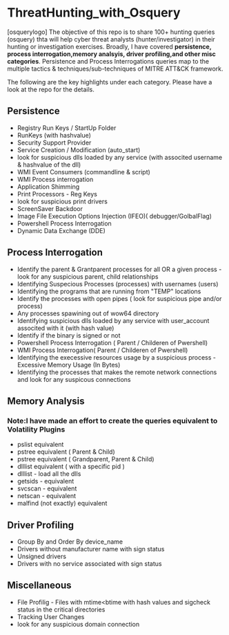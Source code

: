# ThreatHunting_with_Osquery

[osquerylogo]
The objective of this repo is to share 100+ hunting queries (osquery) thta will help cyber threat analysts (hunter/investigator) in their hunting or investigation exercises. 
Broadly, I have covered **persistence, process interrogation,memory analsyis, driver profiling,and other misc categories**. Persistence and Process Interrogations queries map to the multiple tactics & techniques/sub-techniques of MITRE ATT&CK framework. 

The following are the key highlights under each category. Please have a look at the repo for the details. 

## Persistence

- Registry Run Keys / StartUp Folder
- RunKeys (with hashvalue)
- Security Support Provider
- Service Creation / Modification (auto_start)
- look for suspicious dlls loaded by any service (with associted username & hashvalue of the dll) 
- WMI Event Consumers (commandline & script) 
- WMI Process interrogation
- Application Shimming
- Print Processors - Reg Keys
- look for  suspicious print drivers
- ScreenSaver Backdoor
- Image File Execution Options Injection (IFEO)( debugger/GolbalFlag)
- Powershell Process Interrogation
- Dynamic Data Exchange (DDE) 

## Process Interrogation

- Identify the parent & Grantparent processes for all OR a given process - look for any suspicious parent, child relationships 
- Identifying Suspecious Processes (processes) with usernames (users)
- Identifying the programs that are running from "TEMP" locations
- Identify the processes with open pipes ( look for suspicious pipe and/or process) 
- Any processes spawining out of wow64 directory
- Identifying suspicious dlls loaded by any service  with user_account associted with it (with hash value) 
- Identify if the binary is signed or not 
- Powershell Process Interrogation ( Parent / Childeren of Pwershell) 
- WMI Process Interrogation( Parent / Childeren of Pwershell)
- Identifying the execessive resources usage by a suspicious process - Excessive Memory Usage (In Bytes)
- Identifying the processes that makes the remote network connections and look for any suspicous connections

## Memory Analysis 

### Note:I have made an effort to create the queries equivalent to Volatility Plugins 

- pslist equivalent 
- pstree equivalent ( Parent & Child) 
- pstree equivalent ( Grandparent, Parent & Child) 
- dlllist equivalent ( with a specific pid ) 
- dlllist - load all the dlls
- getsids - equivalent 
- svcscan - equivalent 
- netscan - equivalent 
- malfind (not exactly) equivalent 

## Driver Profiling 

- Group By and Order By device_name
- Drivers without manufacturer name with sign status
- Unsigned drivers
- Drivers with no service associated with sign status

## Miscellaneous

- File Profilig - Files with mtime<btime with hash values and sigcheck status in the critical directories
- Tracking User Changes
- look for any suspicious domain connection
